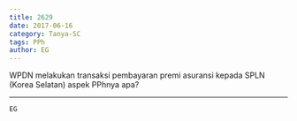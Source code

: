 ```yaml
---
title: 2629
date: 2017-06-16
category: Tanya-SC
tags: PPh
author: EG
---
```


WPDN melakukan transaksi pembayaran premi asuransi kepada SPLN (Korea Selatan) aspek PPhnya apa?

---



`EG`
